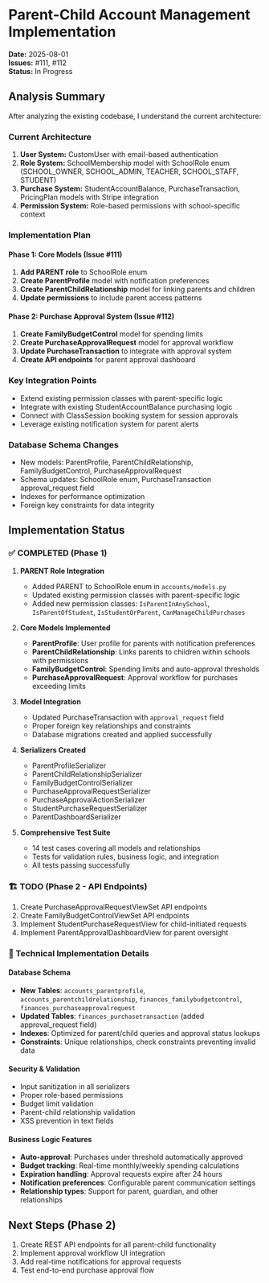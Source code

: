 # Parent-Child Account Management Implementation

**Date:** 2025-08-01  
**Issues:** #111, #112  
**Status:** In Progress

## Analysis Summary

After analyzing the existing codebase, I understand the current architecture:

### Current Architecture
1. **User System:** CustomUser with email-based authentication
2. **Role System:** SchoolMembership model with SchoolRole enum (SCHOOL_OWNER, SCHOOL_ADMIN, TEACHER, SCHOOL_STAFF, STUDENT)
3. **Purchase System:** StudentAccountBalance, PurchaseTransaction, PricingPlan models with Stripe integration
4. **Permission System:** Role-based permissions with school-specific context

### Implementation Plan

#### Phase 1: Core Models (Issue #111)
1. **Add PARENT role** to SchoolRole enum
2. **Create ParentProfile** model with notification preferences
3. **Create ParentChildRelationship** model for linking parents and children
4. **Update permissions** to include parent access patterns

#### Phase 2: Purchase Approval System (Issue #112)  
1. **Create FamilyBudgetControl** model for spending limits
2. **Create PurchaseApprovalRequest** model for approval workflow
3. **Update PurchaseTransaction** to integrate with approval system
4. **Create API endpoints** for parent approval dashboard

### Key Integration Points
- Extend existing permission classes with parent-specific logic
- Integrate with existing StudentAccountBalance purchasing logic
- Connect with ClassSession booking system for session approvals
- Leverage existing notification system for parent alerts

### Database Schema Changes
- New models: ParentProfile, ParentChildRelationship, FamilyBudgetControl, PurchaseApprovalRequest
- Schema updates: SchoolRole enum, PurchaseTransaction approval_request field
- Indexes for performance optimization
- Foreign key constraints for data integrity

## Implementation Status

### ✅ COMPLETED (Phase 1)
1. **PARENT Role Integration**
   - Added PARENT to SchoolRole enum in `accounts/models.py`
   - Updated existing permission classes with parent-specific logic
   - Added new permission classes: `IsParentInAnySchool`, `IsParentOfStudent`, `IsStudentOrParent`, `CanManageChildPurchases`

2. **Core Models Implemented**
   - **ParentProfile**: User profile for parents with notification preferences
   - **ParentChildRelationship**: Links parents to children within schools with permissions
   - **FamilyBudgetControl**: Spending limits and auto-approval thresholds
   - **PurchaseApprovalRequest**: Approval workflow for purchases exceeding limits

3. **Model Integration**
   - Updated PurchaseTransaction with `approval_request` field
   - Proper foreign key relationships and constraints
   - Database migrations created and applied successfully

4. **Serializers Created**
   - ParentProfileSerializer
   - ParentChildRelationshipSerializer  
   - FamilyBudgetControlSerializer
   - PurchaseApprovalRequestSerializer
   - PurchaseApprovalActionSerializer
   - StudentPurchaseRequestSerializer
   - ParentDashboardSerializer

5. **Comprehensive Test Suite**
   - 14 test cases covering all models and relationships
   - Tests for validation rules, business logic, and integration
   - All tests passing successfully

### 🏗️ TODO (Phase 2 - API Endpoints)
1. Create PurchaseApprovalRequestViewSet API endpoints
2. Create FamilyBudgetControlViewSet API endpoints
3. Implement StudentPurchaseRequestView for child-initiated requests
4. Implement ParentApprovalDashboardView for parent oversight

### 🔧 Technical Implementation Details

#### Database Schema
- **New Tables**: `accounts_parentprofile`, `accounts_parentchildrelationship`, `finances_familybudgetcontrol`, `finances_purchaseapprovalrequest`
- **Updated Tables**: `finances_purchasetransaction` (added approval_request field)
- **Indexes**: Optimized for parent/child queries and approval status lookups
- **Constraints**: Unique relationships, check constraints preventing invalid data

#### Security & Validation
- Input sanitization in all serializers
- Proper role-based permissions
- Budget limit validation
- Parent-child relationship validation
- XSS prevention in text fields

#### Business Logic Features
- **Auto-approval**: Purchases under threshold automatically approved
- **Budget tracking**: Real-time monthly/weekly spending calculations  
- **Expiration handling**: Approval requests expire after 24 hours
- **Notification preferences**: Configurable parent communication settings
- **Relationship types**: Support for parent, guardian, and other relationships

## Next Steps (Phase 2)
1. Create REST API endpoints for all parent-child functionality
2. Implement approval workflow UI integration
3. Add real-time notifications for approval requests
4. Test end-to-end purchase approval flow